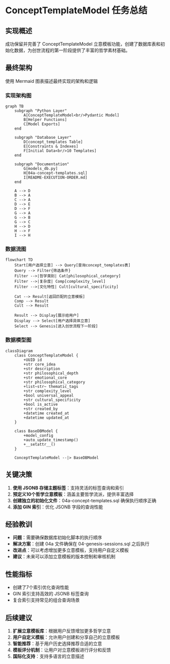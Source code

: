 # ConceptTemplateModel 任务总结

## 实现概述
成功保留并完善了 ConceptTemplateModel 立意模板功能，创建了数据库表和初始化数据，为创世流程的第一阶段提供了丰富的哲学素材基础。

## 最终架构
使用 Mermaid 图表描述最终实现的架构和逻辑

### 实现架构图
```mermaid
graph TB
    subgraph "Python Layer"
        A[ConceptTemplateModel<br/>Pydantic Model] 
        B[Helper Functions]
        C[Model Exports]
    end
    
    subgraph "Database Layer"
        D[concept_templates Table]
        E[Constraints & Indexes]
        F[Initial Data<br/>10 Templates]
    end
    
    subgraph "Documentation"
        G[models_db.py]
        H[04a-concept-templates.sql]
        I[README-EXECUTION-ORDER.md]
    end
    
    A --> D
    B --> A
    C --> A
    D --> E
    D --> F
    G --> A
    G --> B
    G --> C
    H --> D
    H --> F
    I --> H
```

### 数据流图
```mermaid
flowchart TD
    Start[用户选择立意] --> Query[查询concept_templates表]
    Query --> Filter{筛选条件}
    Filter -->|哲学类别| Cat[philosophical_category]
    Filter -->|复杂度| Comp[complexity_level]
    Filter -->|文化特性| Cult[cultural_specificity]
    
    Cat --> Result[返回匹配的立意模板]
    Comp --> Result
    Cult --> Result
    
    Result --> Display[展示给用户]
    Display --> Select[用户选择具体立意]
    Select --> Genesis[进入创世流程下一阶段]
```

### 数据模型图
```mermaid
classDiagram
    class ConceptTemplateModel {
        +UUID id
        +str core_idea
        +str description
        +str philosophical_depth
        +str emotional_core
        +str philosophical_category
        +list~str~ thematic_tags
        +str complexity_level
        +bool universal_appeal
        +str cultural_specificity
        +bool is_active
        +str created_by
        +datetime created_at
        +datetime updated_at
    }
    
    class BaseDBModel {
        +model_config
        +auto_update_timestamp()
        +__setattr__()
    }
    
    ConceptTemplateModel --|> BaseDBModel
```

## 关键决策
1. **使用 JSONB 存储主题标签**：支持灵活的标签查询和索引
2. **预定义10个哲学立意模板**：涵盖主要哲学流派，提供丰富选择
3. **创建独立的初始化文件**：04a-concept-templates.sql 确保执行顺序正确
4. **添加 GIN 索引**：优化 JSONB 字段的查询性能

## 经验教训
- **问题**：需要确保数据库初始化脚本的执行顺序
- **解决方案**：创建 04a 文件确保在 04-genesis-sessions.sql 之后执行
- **改进点**：可以考虑增加更多立意模板，支持用户自定义模板
- **建议**：未来可以添加立意模板的版本控制和审核机制

## 性能指标
- 创建了7个索引优化查询性能
- GIN 索引支持高效的 JSONB 标签查询
- 复合索引支持常见的组合查询场景

## 后续建议
1. **扩展立意模板库**：根据用户反馈增加更多哲学立意
2. **用户自定义模板**：允许用户创建和分享自己的立意模板
3. **智能推荐**：基于用户历史选择推荐合适的立意
4. **模板评分机制**：让用户对立意模板进行评分和反馈
5. **国际化支持**：支持多语言的立意描述
